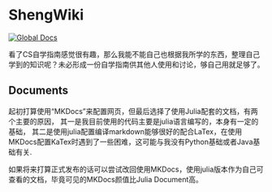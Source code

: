 # ShengWiki

[![Global Docs](https://img.shields.io/badge/docs-latest-blue.svg)](https://dislikepineapple.github.io/ShengWiki.jl/dev/)

看了CS自学指南感觉很有趣，那么我能不能自己也根据我所学的东西，整理自己学到的知识呢？未必形成一份自学指南供其他人使用和讨论，够自己用就足够了。

## Documents
起初打算使用“MKDocs”来配置网页，但最后选择了使用Julia配套的文档，有两个主要的原因，
其一是我目前使用的代码主要是julia语言编写的，本身有一定的基础，
其二是使用julia配置编译markdown能够很好的配合LaTex，在使用MKDocs配置KaTex时遇到了一些困难，这可能与我没有Python基础或者Java基础有关.

如果将来打算正式发布的话可以尝试改回使用MKDocs，使用julia版本作为自己可查看的文档，毕竟可见的MKDocs颜值比Julia Document高。

